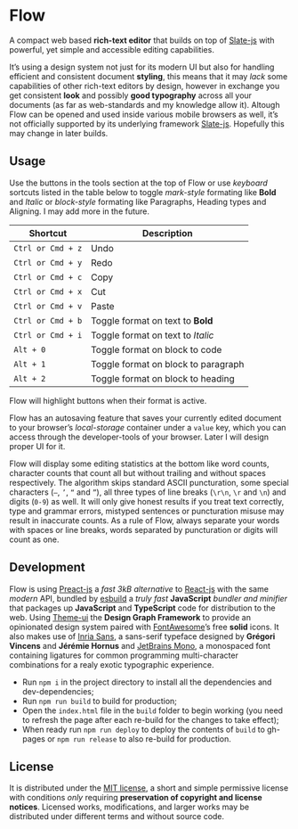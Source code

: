 # Flow

A compact web based **rich-text editor** that builds on top of [Slate-js][] with powerful, yet simple and accessible editing capabilities.

It’s using a design system not just for its modern UI but also for handling efficient and consistent document **styling**, this means that it may _lack_ some capabilities of other rich-text editors by design, however in exchange you get consistent **look** and possibly **good typography** across all your documents (as far as web-standards and my knowledge allow it). Altough Flow can be opened and used inside various mobile browsers as well, it’s not officially supported by its underlying framework [Slate-js][]. Hopefully this may change in later builds.

## Usage

Use the buttons in the tools section at the top of Flow or use _keyboard_ sortcuts listed in the table below to toggle _mark-style_ formating like **Bold** and _Italic_ or _block-style_ formating like Paragraphs, Heading types and Aligning. I may add more in the future.

| Shortcut          | Description                         |
| ----------------- | ----------------------------------- |
| `Ctrl or Cmd + z` | Undo                                |
| `Ctrl or Cmd + y` | Redo                                |
| `Ctrl or Cmd + c` | Copy                                |
| `Ctrl or Cmd + x` | Cut                                 |
| `Ctrl or Cmd + v` | Paste                               |
| `Ctrl or Cmd + b` | Toggle format on text to **Bold**   |
| `Ctrl or Cmd + i` | Toggle format on text to _Italic_   |
| `Alt + 0`         | Toggle format on block to code      |
| `Alt + 1`         | Toggle format on block to paragraph |
| `Alt + 2`         | Toggle format on block to heading   |

Flow will highlight buttons when their format is active.

Flow has an autosaving feature that saves your currently edited document to your browser’s _local-storage_ container under a `value` key, which you can access through the developer-tools of your browser. Later I will design proper UI for it.

Flow will display some editing statistics at the bottom like word counts, character counts that count all but without trailing and without spaces respectively. The algorithm skips standard ASCII puncturation, some special characters (`—`, `’`, `“` and `”`), all three types of line breaks (`\r\n`, `\r` and `\n`) and digits (`0-9`) as well. It will only give honest results if you treat text correctly, type and grammar errors, mistyped sentences or puncturation misuse may result in inaccurate counts. As a rule of Flow, always separate your words with spaces or line breaks, words separated by puncturation or digits will count as one.

## Development

Flow is using [Preact-js][] a _fast 3kB alternative_ to [React-js][] with the same _modern_ API, bundled by [esbuild][] a _truly fast_ **JavaScript** _bundler and minifier_ that packages up **JavaScript** and **TypeScript** code for distribution to the web. Using [Theme-ui][] the **Design Graph Framework** to provide an opinionated design system paired with [FontAwesome][]’s free **solid** icons. It also makes use of [Inria Sans][], a sans-serif typeface designed by **Grégori Vincens** and **Jérémie Hornus** and [JetBrains Mono][], a monospaced font containing ligatures for common programming multi-character combinations for a realy exotic typographic experience.

- Run `npm i` in the project directory to install all the dependencies and dev-dependencies;
- Run `npm run build` to build for production;
- Open the `index.html` file in the `build` folder to begin working (you need to refresh the page after each re-build for the changes to take effect);
- When ready run `npm run deploy` to deploy the contents of `build` to gh-pages or `npm run release` to also re-build for production.

## License

It is distributed under the [MIT license][], a short and simple permissive license with conditions _only_ requiring **preservation of copyright and license notices**. Licensed works, modifications, and larger works may be distributed under different terms and without source code.

[slate-js]: https://docs.slatejs.org/
[preact-js]: https://preactjs.com/
[react-js]: https://reactjs.org/
[esbuild]: https://github.com/evanw/esbuild
[theme-ui]: https://theme-ui.com/
[fontawesome]: https://fontawesome.com/
[jetbrains mono]: https://www.jetbrains.com/lp/mono/
[mit license]: https://raw.githubusercontent.com/Aerobird98/flow/master/LICENSE
[inria sans]: https://fonts.google.com/specimen/Inria+Sans
